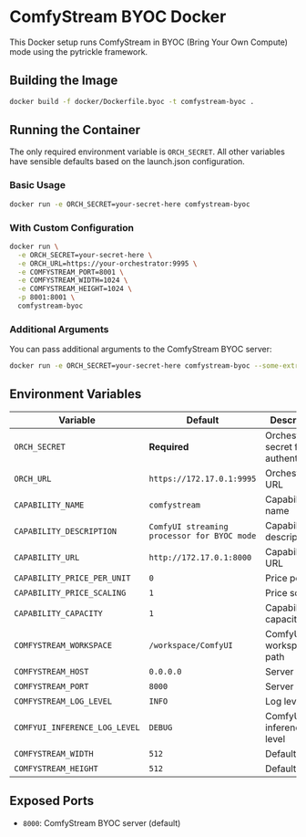 # ComfyStream BYOC Docker

This Docker setup runs ComfyStream in BYOC (Bring Your Own Compute) mode using the pytrickle framework.

## Building the Image

```bash
docker build -f docker/Dockerfile.byoc -t comfystream-byoc .
```

## Running the Container

The only required environment variable is `ORCH_SECRET`. All other variables have sensible defaults based on the launch.json configuration.

### Basic Usage

```bash
docker run -e ORCH_SECRET=your-secret-here comfystream-byoc
```

### With Custom Configuration

```bash
docker run \
  -e ORCH_SECRET=your-secret-here \
  -e ORCH_URL=https://your-orchestrator:9995 \
  -e COMFYSTREAM_PORT=8001 \
  -e COMFYSTREAM_WIDTH=1024 \
  -e COMFYSTREAM_HEIGHT=1024 \
  -p 8001:8001 \
  comfystream-byoc
```

### Additional Arguments

You can pass additional arguments to the ComfyStream BYOC server:

```bash
docker run -e ORCH_SECRET=your-secret-here comfystream-byoc --some-extra-arg value
```

## Environment Variables

| Variable | Default | Description |
|----------|---------|-------------|
| `ORCH_SECRET` | **Required** | Orchestrator secret for authentication |
| `ORCH_URL` | `https://172.17.0.1:9995` | Orchestrator URL |
| `CAPABILITY_NAME` | `comfystream` | Capability name |
| `CAPABILITY_DESCRIPTION` | `ComfyUI streaming processor for BYOC mode` | Capability description |
| `CAPABILITY_URL` | `http://172.17.0.1:8000` | Capability URL |
| `CAPABILITY_PRICE_PER_UNIT` | `0` | Price per unit |
| `CAPABILITY_PRICE_SCALING` | `1` | Price scaling |
| `CAPABILITY_CAPACITY` | `1` | Capability capacity |
| `COMFYSTREAM_WORKSPACE` | `/workspace/ComfyUI` | ComfyUI workspace path |
| `COMFYSTREAM_HOST` | `0.0.0.0` | Server host |
| `COMFYSTREAM_PORT` | `8000` | Server port |
| `COMFYSTREAM_LOG_LEVEL` | `INFO` | Log level |
| `COMFYUI_INFERENCE_LOG_LEVEL` | `DEBUG` | ComfyUI inference log level |
| `COMFYSTREAM_WIDTH` | `512` | Default width |
| `COMFYSTREAM_HEIGHT` | `512` | Default height |

## Exposed Ports

- `8000`: ComfyStream BYOC server (default)

